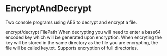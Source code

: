 # EncryptAndDecrypt
 Two console programs using AES to decrypt and encrypt a file. 

 encrypt/decrypt FilePath 
 When decrypting you will need to enter a base64 encoded key which will be generated upon encryption.
 When encryting the key will be stored in the same directory as the file you are encrypting, the file will be called key.txt.
 Supports encryption of full directories.
